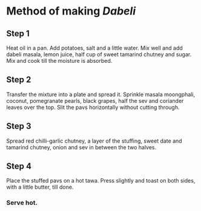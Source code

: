 # Method of making ***Dabeli***

## Step 1
Heat oil in a pan. Add potatoes, salt and a little water. Mix well and add dabeli masala, lemon juice, half cup of sweet tamarind chutney and sugar. Mix and cook till the moisture is absorbed.

## Step 2
Transfer the mixture into a plate and spread it. Sprinkle masala moongphali, coconut, pomegranate pearls, black grapes, half the sev and coriander leaves over the top. Slit the pavs horizontally without cutting through.

## Step 3
Spread red chilli-garlic chutney, a layer of the stuffing, sweet date and tamarind chutney, onion and sev in between the two halves.

## Step 4
Place the stuffed pavs on a hot tawa. Press slightly and toast on both sides, with a little butter, till done. 

### Serve hot.